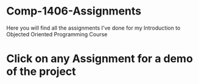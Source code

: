 # Comp-1406-Assignments
Here you will find all the assignments I've done for my Introduction to Objected Oriented Programming Course

<h1> Click on any Assignment for a demo of the project

